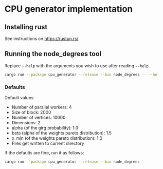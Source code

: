 # CPU generator implementation

## Installing rust
See instructions on https://rustup.rs/

## Running the node_degrees tool
Replace `--help` with the arguments you wish to use after reading `--help`.
```sh
cargo run --package cpu_generator --release --bin node_degrees -- --help
```

### Defaults

Default values:
- Number of parallel workers: 4
- Size of block: 2000
- Number of vertices: 10000
- Dimensions: 2
- alpha (of the girg probability): 1.0
- beta (alpha of the weights pareto distribution): 1.5
- x_min (of the weights pareto distribution): 1.0
- Files get written to current directory

If the defaults are fine, run it as follows:
```sh
cargo run --package cpu_generator --release --bin node_degrees
```

